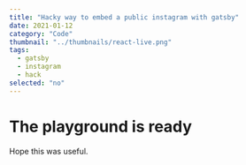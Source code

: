 ```yaml
---
title: "Hacky way to embed a public instagram with gatsby"
date: 2021-01-12
category: "Code"
thumbnail: "../thumbnails/react-live.png"
tags:
  - gatsby
  - instagram
  - hack
selected: "no"
---
```




# The playground is ready


Hope this was useful. 

